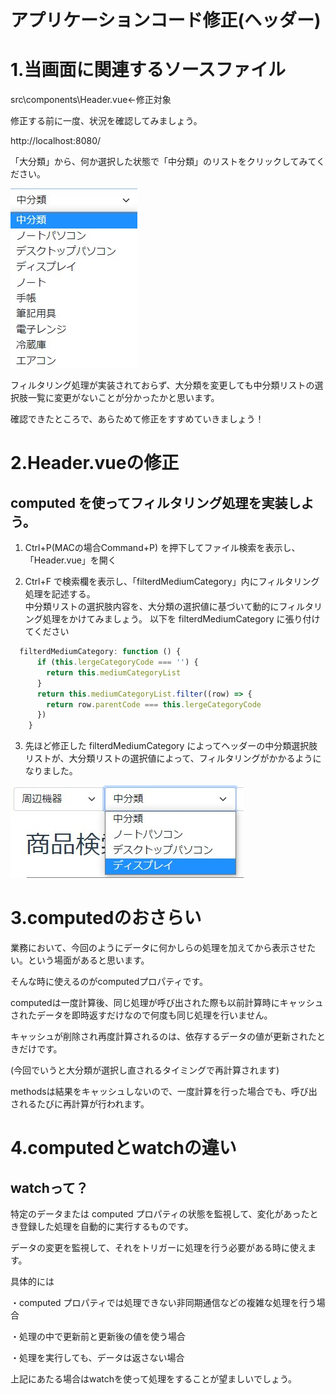 # アプリケーションコード修正(ヘッダー)

# 1.当画面に関連するソースファイル
  src\components\Header.vue←修正対象

  修正する前に一度、状況を確認してみましょう。

  http://localhost:8080/

  「大分類」から、何か選択した状態で「中分類」のリストをクリックしてみてください。

  ![gras](img/mediumCategory1.jpg)

  フィルタリング処理が実装されておらず、大分類を変更しても中分類リストの選択肢一覧に変更がないことが分かったかと思います。

  確認できたところで、あらためて修正をすすめていきましょう！

# 2.Header.vueの修正
## computed を使ってフィルタリング処理を実装しよう。

1. Ctrl+P(MACの場合Command+P) を押下してファイル検索を表示し、「Header.vue」を開く

2. Ctrl+F で検索欄を表示し、「filterdMediumCategory」内にフィルタリング処理を記述する。  
   中分類リストの選択肢内容を、大分類の選択値に基づいて動的にフィルタリング処理をかけてみましょう。
   以下を filterdMediumCategory に張り付けてください

```javascript
  filterdMediumCategory: function () {
      if (this.lergeCategoryCode === '') {
        return this.mediumCategoryList
      }
      return this.mediumCategoryList.filter((row) => {
        return row.parentCode === this.lergeCategoryCode
      })
    }
```

3. 先ほど修正した filterdMediumCategory によってヘッダーの中分類選択肢リストが、大分類リストの選択値によって、フィルタリングがかかるようになりました。

  ![gras](img/mediumCategory2.jpg)

  # 3.computedのおさらい

  業務において、今回のようにデータに何かしらの処理を加えてから表示させたい。という場面があると思います。

  そんな時に使えるのがcomputedプロパティです。

  computedは一度計算後、同じ処理が呼び出された際も以前計算時にキャッシュされたデータを即時返すだけなので何度も同じ処理を行いません。
  
  キャッシュが削除され再度計算されるのは、依存するデータの値が更新されたときだけです。

  (今回でいうと大分類が選択し直されるタイミングで再計算されます)
  
  methodsは結果をキャッシュしないので、一度計算を行った場合でも、呼び出されるたびに再計算が行われます。


  # 4.computedとwatchの違い

  ## watchって？

  特定のデータまたは computed プロパティの状態を監視して、変化があったとき登録した処理を自動的に実行するものです。
  
  データの変更を監視して、それをトリガーに処理を行う必要がある時に使えます。

  具体的には

  ・computed プロパティでは処理できない非同期通信などの複雑な処理を行う場合
  
  ・処理の中で更新前と更新後の値を使う場合
  
  ・処理を実行しても、データは返さない場合
  
  上記にあたる場合はwatchを使って処理をすることが望ましいでしょう。
